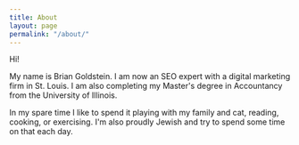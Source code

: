 ```yaml
---
title: About
layout: page
permalink: "/about/"
---
```


Hi!

My name is Brian Goldstein. I am now an SEO expert with a digital marketing firm in St. Louis. I am also completing my Master's degree in Accountancy from the University of Illinois. 

In my spare time I like to spend it playing with my family and cat, reading, cooking, or exercising. I'm also proudly Jewish and try to spend some time on that each day.